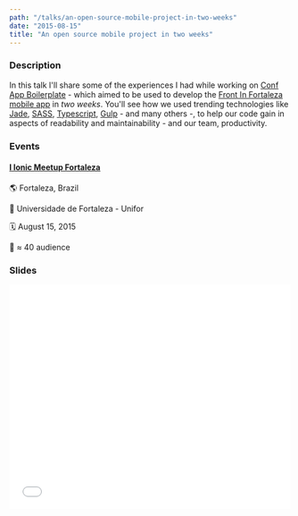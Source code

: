 ```yaml
---
path: "/talks/an-open-source-mobile-project-in-two-weeks"
date: "2015-08-15"
title: "An open source mobile project in two weeks"
---
```


### Description

In this talk I'll share some of the experiences I had while working on [Conf App Boilerplate](https://github.com/devevents/conf-app-boilerplate) - which aimed to be used to develop the [Front In Fortaleza mobile app](https://play.google.com/store/apps/details?id=com.devevents.frontinfortaleza) in _two weeks_. You'll see how we used trending technologies like [Jade](http://jade-lang.com/), [SASS](http://sass-lang.com/), [Typescript](http://www.typescriptlang.org/), [Gulp](http://gulpjs.com/) - and many others -, to help our code gain in aspects of readability and maintainability - and our team, productivity.

### Events

#### [I Ionic Meetup Fortaleza](http://www.meetup.com/pt/Ionic-Ceara/events/224620543/)

🌎 Fortaleza, Brazil

📍 Universidade de Fortaleza - Unifor

🗓️ August 15, 2015

👥 ≈ 40 audience

### Slides

<div style="left: 0; width: 100%; height: 0; position: relative; padding-bottom: 79.5798%;"><iframe src="//speakerdeck.com/player/627646ce9ecd4764b763a431e0e3cb26" style="border: 0; top: 0; left: 0; width: 100%; height: 100%; position: absolute;" allowfullscreen scrolling="no"></iframe></div>
